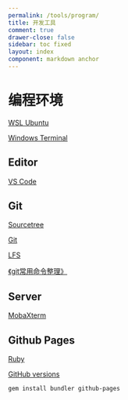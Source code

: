```yaml
---
permalink: /tools/program/
title: 开发工具
comment: true
drawer-close: false
sidebar: toc fixed
layout: index
component: markdown anchor
---
```


# 编程环境

[WSL Ubuntu](https://www.microsoft.com/zh-cn/p/ubuntu/9nblggh4msv6)

[Windows Terminal](https://www.microsoft.com/zh-cn/p/windows-terminal-preview/9n0dx20hk701)

## Editor

[VS Code](https://code.visualstudio.com/)

## Git

[Sourcetree](https://www.sourcetreeapp.com/)

[Git](https://git-scm.com/)

[LFS](https://git-lfs.github.com/)

[《git常用命令整理》](/posts/git-commands)

## Server

[MobaXterm](https://mobaxterm.mobatek.net/download.html)

## Github Pages

[Ruby](https://rubyinstaller.org/downloads/)

[GitHub versions](https://pages.github.com/versions/)

```text
gem install bundler github-pages
```
